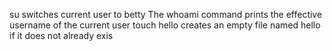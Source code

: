 su switches current user to betty
The whoami command prints the effective username of the current user
touch hello creates an empty file named hello if it does not already exis
